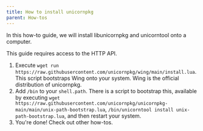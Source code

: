 ```yaml
---
title: How to install unicornpkg
parent: How-tos
---
```


In this how-to guide, we will install libunicornpkg and unicorntool onto a computer.

This guide requires access to the HTTP API.

1. Execute `wget run https://raw.githubusercontent.com/unicornpkg/wing/main/install.lua`. This script bootstraps Wing onto your system. Wing is the official distribution of unicornpkg.
2. Add `/bin` to your `shell.path`. There is a script to bootstrap this, available by executing `wget https://raw.githubusercontent.com/unicornpkg/unicornpkg-main/main/unix-path-bootstrap.lua`, `/bin/unicorntool install unix-path-bootstrap.lua`, and then restart your system.
3. You're done! Check out other how-tos.

